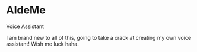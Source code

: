 # AIdeMe
Voice Assistant 

I am brand new to all of this, going to take a crack at creating my own voice assistant! Wish me luck haha.
